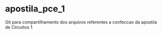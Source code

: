 # apostila_pce_1
Git para compartilhamento dos arquivos referentes a confeccao da apostila de Circuitos 1
